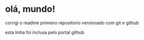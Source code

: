 # olá, mundo!
corrigi o readme
primeiro repositorio versionado com git e github

esta linha foi inclusa pelo portal github
